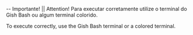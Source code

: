-- Importante! || Attention!
Para executar corretamente utilize o terminal do Gish Bash ou algum terminal colorido.

To execute correctly, use the Gish Bash terminal or a colored terminal.
